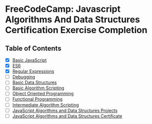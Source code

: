# FreeCodeCamp: Javascript Algorithms And Data Structures Certification Exercise Completion

## Table of Contents

- [x] [Basic JavaScript](#basic-javascript)
- [x] [ES6](#es6)
- [x] [Regular Expressions](#regular-expressions)
- [ ] [Debugging](#debugging)
- [ ] [Basic Data Structures](#basic-data-structures)
- [ ] [Basic Algorithm Scripting](#basic-algorithm-scripting)
- [ ] [Object Oriented Programming](#object-oriented-programming)
- [ ] [Functional Programming](#functional-programming)
- [ ] [Intermediate Algorithm Scripting](#intermediate-algorithm-scripting)
- [ ] [JavaScript Algorithms and Data Structures Projects](#javaScript-algorithms-and-data-structures-projects)
- [ ] [JavaScript Algorithms and Data Structures Certificate](#javaScript-algorithms-and-data-structures-certificate)